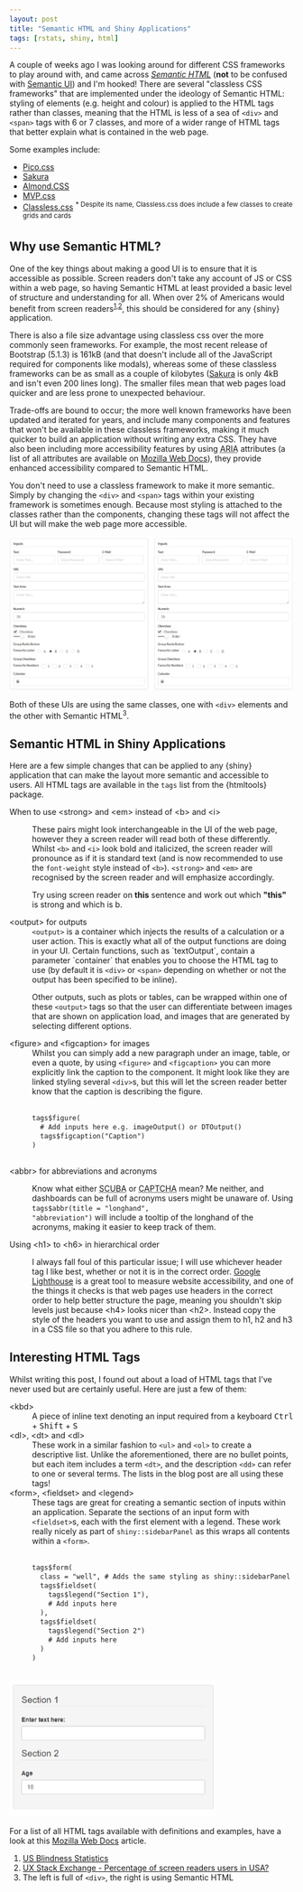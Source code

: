 ```yaml
---
layout: post
title: "Semantic HTML and Shiny Applications"
tags: [rstats, shiny, html]
---
```


A couple of weeks ago I was looking around for different CSS frameworks to play around with, and came across [*Semantic HTML*](https://blog.hubspot.com/website/semantic-html) (**not** to be confused with [Semantic UI](https://semantic-ui.com/)) and I'm hooked! There are several "classless CSS frameworks" that are implemented under the ideology of Semantic HTML: styling of elements (e.g. height and colour) is applied to the HTML tags rather than classes, meaning that the HTML is less of a sea of <code>&lt;div&gt;</code> and <code>&lt;span&gt;</code> tags with 6 or 7 classes, and more of a wider range of HTML tags that better explain what is contained in the web page.

Some examples include:

- [Pico.css](https://picocss.com/)
- [Sakura](https://oxal.org/projects/sakura/)
- [Almond.CSS](https://alvaromontoro.github.io/almond.css/demo/)
- [MVP.css](https://andybrewer.github.io/mvp/)
- [Classless.css](https://classless.de/) <sup>* Despite its name, Classless.css does include a few classes to create grids and cards</sup>

## Why use Semantic HTML?

One of the key things about making a good UI is to ensure that it is accessible as possible. Screen readers don't take any account of JS or CSS within a web page, so having Semantic HTML at least provided a basic level of structure and understanding for all. When over 2% of Americans would benefit from screen readers<sup>[1](https://nfb.org/blindness-statistics),[2](https://ux.stackexchange.com/a/119596/157481)</sup>, this should be considered for any {shiny} application.

There is also a file size advantage using classless css over the more commonly seen frameworks. For example, the most recent release of Bootstrap (5.1.3) is 161kB (and that doesn't include all of the JavaScript required for components like modals), whereas some of these classless frameworks can be as small as a couple of kilobytes ([Sakura](https://github.com/oxalorg/sakura) is only 4kB and isn't even 200 lines long). The smaller files mean that web pages load quicker and are less prone to unexpected behaviour.

Trade-offs are bound to occur; the more well known frameworks have been updated and iterated for years, and include many components and features that won't be available in these classless frameworks, making it much quicker to build an application without writing any extra CSS. They have also been including more accessibility features by using <abbr title="Accessible Rich Internet Applications">ARIA</abbr> attributes (a list of all attributes are available on [Mozilla Web Docs](https://developer.mozilla.org/en-US/docs/web/Accessibility/ARIA/Attributes)), they provide enhanced accessibility compared to Semantic HTML.

You don't need to use a classless framework to make it more semantic. Simply by changing the <code>&lt;div&gt;</code> and <code>&lt;span&gt;</code> tags within your existing framework is sometimes enough. Because most styling is attached to the classes rather than the components, changing these tags will not affect the UI but will make the web page more accessible.

![Comparison](/assets/img/blog/semantic-html/semantic_div_comp.jpeg)

Both of these UIs are using the same classes, one with <code>&lt;div&gt;</code> elements and the other with Semantic HTML<sup>3</sup>.

## Semantic HTML in Shiny Applications

Here are a few simple changes that can be applied to any {shiny} application that can make the layout more semantic and accessible to users. All HTML tags are available in the `tags` list from the {htmltools} package.

<dl>
<dt>
When to use &lt;strong&gt; and &lt;em&gt; instead of &lt;b&gt; and &lt;i&gt;
</dt>
<dd>

These pairs might look interchangeable in the UI of the web page, however they a screen reader will read both of these differently. Whilst <code>&lt;b&gt;</code> and <code>&lt;i&gt;</code> look bold and italicized, the screen reader will pronounce as if it is standard text (and is now recommended to use the `font-weight` style instead of <code>&lt;b&gt;</code>). <code>&lt;strong&gt;</code> and <code>&lt;em&gt;</code> are recognised by the screen reader and will emphasize accordingly.

Try using screen reader on <b>this</b> sentence and work out which <strong>"this"</strong> is strong and which is b. 
</dd>
<dt>
&lt;output&gt; for outputs
</dt>
<dd>
<code>&lt;output&gt;</code> is a container which injects the results of a calculation or a user action. This is exactly what all of the output functions are doing in your UI. Certain functions, such as `textOutput`, contain a parameter `container` that enables you to choose the HTML tag to use (by default it is <code>&lt;div&gt;</code> or <code>&lt;span&gt;</code> depending on whether or not the output has been specified to be inline).

Other outputs, such as plots or tables, can be wrapped within one of these <code>&lt;output&gt;</code> tags so that the user can differentiate between images that are shown on application load, and images that are generated by selecting different options.
</dd>
<dt>
&lt;figure&gt; and &lt;figcaption&gt; for images
</dt>
<dd>
Whilst you can simply add a new paragraph under an image, table, or even a quote, by using <code>&lt;figure&gt;</code> and <code>&lt;figcaption&gt;</code> you can more explicitly link the caption to the component. It might look like they are linked styling several <code>&lt;div&gt;</code>s, but this will let the screen reader better know that the caption is describing the figure.

<div class="language-r highlighter-rouge">
<div class="highlight">
<pre>
<code class="highlight">
tags$figure(
  # Add inputs here e.g. imageOutput() or DTOutput()
  tags$figcaption("Caption")
)
</code>
</pre>
</div>
</div>

</dd>
<dt>
&lt;abbr&gt; for abbreviations and acronyms
</dt>
<dd>

Know what either <abbr title="Self-Contained Underwater Breathing Apparatus">SCUBA</abbr> or <abbr title="Completely Automated Public Turing Test to tell Computers and Humans Apart">CAPTCHA</abbr> mean? Me neither, and dashboards can be full of acronyms users might be unaware of. Using <code>tags$abbr(title = "longhand", "abbreviation")</code> will include a tooltip of the longhand of the acronyms, making it easier to keep track of them.
</dd>
<dt>
Using &lt;h1&gt; to &lt;h6&gt; in hierarchical order
</dt>
<dd>

I always fall foul of this particular issue; I will use whichever header tag I like best, whether or not it is in the correct order. <a href="https://developers.google.com/web/tools/lighthouse/">Google Lighthouse</a> is a great tool to measure website accessibility, and one of the things it checks is that web pages use headers in the correct order to help better structure the page, meaning you shouldn't skip levels just because &lt;h4&gt; looks nicer than &lt;h2&gt;. Instead copy the style of the headers you want to use and assign them to h1, h2 and h3 in a CSS file so that you adhere to this rule.
</dd>
</dl>

## Interesting HTML Tags

Whilst writing this post, I found out about a load of HTML tags that I've never used but are certainly useful. Here are just a few of them:

<dl>
<dt>
&lt;kbd&gt;
</dt>
<dd>
A piece of inline text denoting an input required from a keyboard <kbd>Ctrl</kbd> + <kbd>Shift</kbd> + <kbd>S</kbd>
</dd>
<dt>
&lt;dl&gt;, &lt;dt&gt; and &lt;dl&gt;
</dt>
<dd>
These work in a similar fashion to <code>&lt;ul&gt;</code> and <code>&lt;ol&gt;</code> to create a descriptive list. Unlike the aforementioned, there are no bullet points, but each item includes a term <code>&lt;dt&gt;</code>, and the description <code>&lt;dd&gt;</code> can refer to one or several terms. The lists in the blog post are all using these tags!
</dd>
<dt>
&lt;form&gt;, &lt;fieldset&gt; and &lt;legend&gt;
</dt>
<dd>
These tags are great for creating a semantic section of inputs within an application. Separate the sections of an input form with <code>&lt;fieldset&gt;</code>s, each with the first element with a legend. These work really nicely as part of <code>shiny::sidebarPanel</code> as this wraps all contents within a <code>&lt;form&gt;</code>.

<div class="language-r highlighter-rouge">
<div class="highlight">
<pre class="highlight">
<code>
tags$form(
  class = "well", # Adds the same styling as shiny::sidebarPanel
  tags$fieldset(
    tags$legend("Section 1"),
    # Add inputs here
  ),
  tags$fieldset(
    tags$legend("Section 2")
    # Add inputs here
  )
)
</code>
</pre>
</div>
</div>

</dd>
</dl>

![Example form using form, fieldset and legend HTML tags](/assets/img/blog/semantic-html/form_tags.jpeg)

For a list of all HTML tags available with definitions and examples, have a look at this [Mozilla Web Docs](https://developer.mozilla.org/en-US/docs/Web/HTML/Element) article.

<footer>
<ol>
<li>
<a href="https://nfb.org/blindness-statistics">
US Blindness Statistics
</a>
</li>
<li>
<a href="https://ux.stackexchange.com/a/119596/157481">
UX Stack Exchange - Percentage of screen readers users in USA?
</a>
</li>
<li>
The left is full of <code>&lt;div&gt;</code>, the right is using Semantic HTML
</li>
</ol>
</footer>

